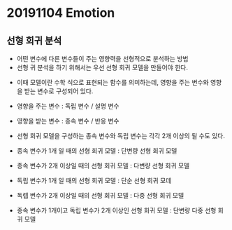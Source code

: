 20191104 Emotion
================

선형 회귀 분석
--------------
- 어떤 변수에 다른 변수들이 주는 영향력을 선형적으로 분석하는 방법
- 선형 귀 분석을 하기 위해서는 우선 선형 회귀 모델을 만들어야 한다.
* 이때 모델이란 수학 식으로 표현되는 함수를 의미하는데, 영향을 주는 변수와 영향을 받는 변수로 구성되어 있다.

- 영향을 주는 변수 : 독립 변수 / 설명 변수
- 영향을 받는 변수 : 종속 변수 / 반응 변수

- 선형 회귀 모델을 구성하는 종속 변수와 독립 변수는 각각 2개 이상의 될 수도 있다.
- 종속 변수가 1개 일 때의 선형 회귀 모델 : 단변량 선형 회귀 모델
- 종속 변수가 2개 이상일 때의 선형 회귀 모델 : 다변량 선형 회귀 모델
- 독립 변수가 1개 일 때의 선형 회귀 모델 : 단순 선형 회귀 모데
- 독렙 변수가 2개 이상일 때의 선형 회귀 모델 : 다중 선형 회귀 모델
- 종속 변수가 1개이고 독립 변수가 2개 이상인 선형 회귀 모델 : 단변량 다중 선형 회귀 모델
